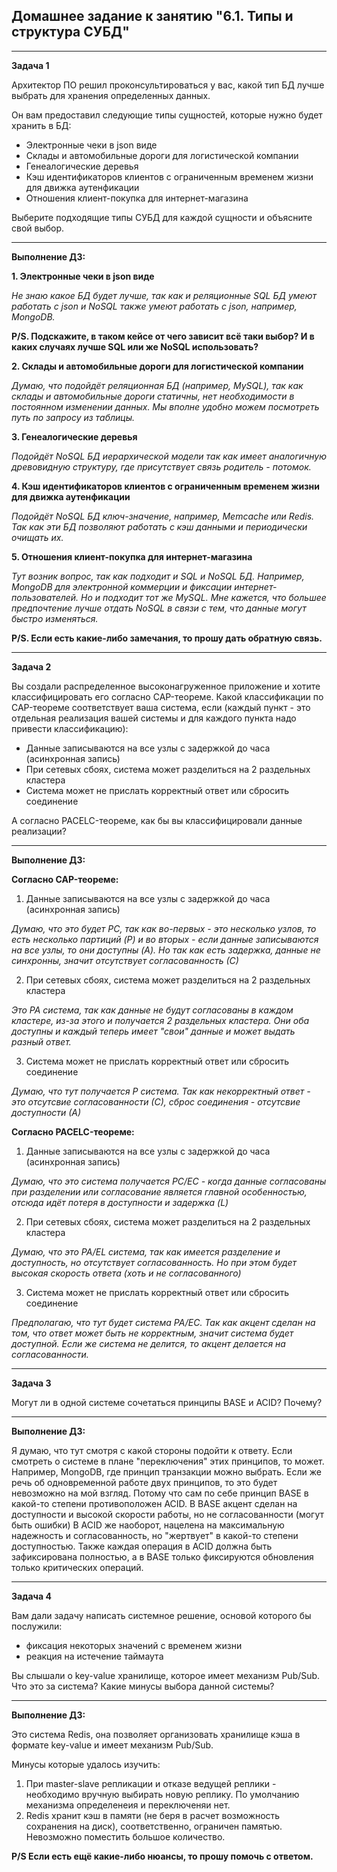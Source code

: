 ## Домашнее задание к занятию "6.1. Типы и структура СУБД"
___
**Задача 1**

Архитектор ПО решил проконсультироваться у вас, какой тип БД лучше выбрать для хранения определенных данных.

Он вам предоставил следующие типы сущностей, которые нужно будет хранить в БД:

- Электронные чеки в json виде 
- Склады и автомобильные дороги для логистической компании
- Генеалогические деревья
- Кэш идентификаторов клиентов с ограниченным временем жизни для движка аутенфикации
- Отношения клиент-покупка для интернет-магазина

Выберите подходящие типы СУБД для каждой сущности и объясните свой выбор.
___
**Выполнение ДЗ:**

**1. Электронные чеки в json виде** 

_Не знаю какое БД будет лучше, так как и реляционные SQL БД умеют работать с json и NoSQL также умеют работать с json, например, MongoDB._

**P/S. Подскажите, в таком кейсе от чего зависит всё таки выбор? И в каких случаях лучше SQL или же NoSQL использовать?**

**2. Склады и автомобильные дороги для логистической компании**
  
_Думаю, что подойдёт реляционная БД (например, MySQL), так как склады и автомобильные дороги статичны, нет необходимости в постоянном изменении данных. Мы вполне удобно можем посмотреть путь по запросу из таблицы._

**3. Генеалогические деревья**

_Подойдёт NoSQL БД иерархической модели так как имеет аналогичную древовидную структуру, где присутствует связь родитель - потомок._

**4. Кэш идентификаторов клиентов с ограниченным временем жизни для движка аутенфикации**

_Подойдёт NoSQL БД ключ-значение, например, Memcache или Redis. Так как эти БД позволяют работать с кэш данными и периодически очищать их._

**5. Отношения клиент-покупка для интернет-магазина**

_Тут возник вопрос, так как подходит и SQL и NoSQL БД. Например, MongoDB для электронной коммерции и фиксации интернет-пользователей. Но и подходит тот же MySQL.
Мне кажется, что большее предпочтение лучше отдать NoSQL в связи с тем, что данные могут быстро изменяться._


**P/S. Если есть какие-либо замечания, то прошу дать обратную связь.**

___
**Задача 2**

Вы создали распределенное высоконагруженное приложение и хотите классифицировать его согласно CAP-теореме. 
Какой классификации по CAP-теореме соответствует ваша система, если (каждый пункт - это отдельная реализация вашей системы и для каждого пункта надо привести классификацию):

- Данные записываются на все узлы с задержкой до часа (асинхронная запись)
- При сетевых сбоях, система может разделиться на 2 раздельных кластера
- Система может не прислать корректный ответ или сбросить соединение

А согласно PACELC-теореме, как бы вы классифицировали данные реализации?
___
**Выполнение ДЗ:**

**Согласно CAP-теореме:**

1. Данные записываются на все узлы с задержкой до часа (асинхронная запись)

_Думаю, что это будет PC, так как во-первых - это несколько узлов, то есть несколько партиций (P) и во вторых - если данные записываются на все узлы, то они доступны (A). Но так как есть задержка, данные не синхронны, значит отсутствует согласованность (С)_

2. При сетевых сбоях, система может разделиться на 2 раздельных кластера

_Это PA система, так как данные не будут согласованы в каждом кластере, из-за этого и получается 2 раздельных кластера. Они оба доступны и каждый теперь имеет "свои" данные и может выдать разный ответ._

3. Система может не прислать корректный ответ или сбросить соединение

_Думаю, что тут получается P система. Так как некорректный ответ - это отсутсвие согласованности (С), сброс соединения - отсутсвие доступности (А)_

**Согласно PACELC-теореме:**

1. Данные записываются на все узлы с задержкой до часа (асинхронная запись)

_Думаю, что это система получается PC/EC - когда данные согласованы при разделении или согласование является главной особенностью, отсюда идёт потеря в доступности и задержка (L)_

2. При сетевых сбоях, система может разделиться на 2 раздельных кластера

_Думаю, что это PA/EL система, так как имеется разделение и доступность, но отсутствует согласованность. Но при этом будет высокая скорость ответа (хоть и не согласованного)_

3. Система может не прислать корректный ответ или сбросить соединение

_Предполагаю, что тут будет система PA/EC. Так как акцент сделан на том, что ответ может быть не корректным, значит система будет доступной. Если же система не делится, то акцент делается на согласованности._

___
**Задача 3**

Могут ли в одной системе сочетаться принципы BASE и ACID? Почему?
___
**Выполнение ДЗ:**

Я думаю, что тут смотря с какой стороны подойти к ответу. Если смотреть о системе в плане "переключения" этих принципов, то может. Например, MongoDB, где принцип транзакции можно выбрать.
Если же речь об одновременной работе двух принципов, то это будет невозможно на мой взгляд. Потому что сам по себе принцип BASE в какой-то степени противоположен ACID. В BASE акцент сделан на доступности и высокой скорости работы, но не согласованности (могут быть ошибки)
В ACID же наоборот, нацелена на максимальную надежность и согласованность, но "жертвует" в какой-то степени доступностью. Также каждая операция в ACID должна быть зафиксирована полностью, а в BASE только фиксируются обновления только критических операций.
___
**Задача 4**

Вам дали задачу написать системное решение, основой которого бы послужили:

- фиксация некоторых значений с временем жизни
- реакция на истечение таймаута

Вы слышали о key-value хранилище, которое имеет механизм Pub/Sub. Что это за система? Какие минусы выбора данной системы?
___
**Выполнение ДЗ:**

Это система Redis, она позволяет организовать хранилище кэша в формате key-value и имеет механизм Pub/Sub. 

Минусы которые удалось изучить: 
1. При master-slave репликации и отказе ведущей реплики - необходимо вручную выбирать новую реплику. По умолчанию механизма определенеия и переключеняи нет.
2. Redis хранит кэш в памяти (не беря в расчет возможность сохранения на диск), соответственно, ограничен памятью. Невозможно поместить большое количество.

**P/S Если есть ещё какие-либо нюансы, то прошу помочь с ответом.**